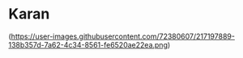 # Karan
(https://user-images.githubusercontent.com/72380607/217197889-138b357d-7a62-4c34-8561-fe6520ae22ea.png)

